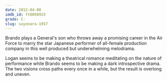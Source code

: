 ```yaml
---
date: 2012-04-08
imdb_id: tt0050933
grade: C-
slug: sayonara-1957
---
```


Brando plays a General's son who throws away a promising career in the Air Force to marry the star Japanese performer of all-female production company in this well produced but underwhelming melodrama.

Logan seems to be making a theatrical romance meditating on the nature of performance while Brando seems to be making a dark introspective drama. The two visions cross paths every once in a while, but the result is overlong and uneven.
